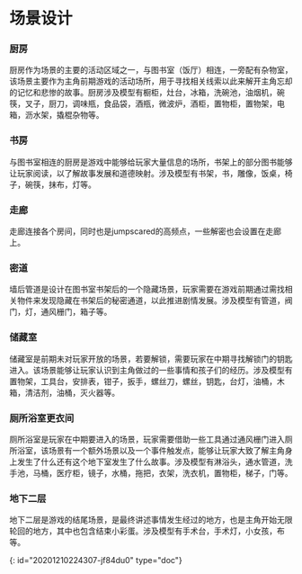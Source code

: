# 场景设计

### 厨房

厨房作为场景的主要的活动区域之一，与图书室（饭厅）相连，一旁配有杂物室，该场景主要作为主角前期游戏的活动场所，用于寻找相关线索以此来解开主角忘却的记忆和悲惨的故事。厨房涉及模型有橱柜，灶台，冰箱，洗碗池，油烟机，碗筷，叉子，厨刀，调味瓶，食品袋，酒瓶，微波炉，酒柜，置物柜，置物架，电箱，沥水架，撬棍杂物等。

### 书房

与图书室相连的厨房是游戏中能够给玩家大量信息的场所，书架上的部分图书能够让玩家阅读，以了解故事发展和道德映射。涉及模型有书架，书，雕像，饭桌，椅子，碗筷，抹布，灯等。

### 走廊

走廊连接各个房间，同时也是jumpscared的高频点，一些解密也会设置在走廊上。

### 密道

墙后管道是设计在图书室书架后的一个隐藏场景，玩家需要在游戏前期通过需找相关物件来发现隐藏在书架后的秘密通道，以此推进剧情发展。涉及模型有管道，阀门，灯，通风栅门，箱子等。

### 储藏室

储藏室是前期未对玩家开放的场景，若要解锁，需要玩家在中期寻找解锁门的钥匙进入。该场景能够让玩家认识到主角做过的一些事情和孩子们的经历。涉及模型有置物架，工具台，安排表，钳子，扳手，螺丝刀，螺丝，钥匙，台灯，油桶，木箱，清洁剂，油桶，灭火器等。

### 厕所浴室更衣间

厕所浴室是玩家在中期要进入的场景，玩家需要借助一些工具通过通风栅门进入厕所浴室，该场景有一个额外场景以及一个事件触发点，能够让玩家大致了解主角身上发生了什么还有这个地下室发生了什么故事。涉及模型有淋浴头，通水管道，洗手池，马桶，医疗柜，镜子，水桶，拖把，衣架，洗衣机，置物柜，梯子，门等。

### 地下二层

地下二层是游戏的结尾场景，是最终讲述事情发生经过的地方，也是主角开始无限轮回的地方，其中也包含结束小彩蛋。涉及模型有手术台，手术灯，小女孩，布等。


{: id="20201210224307-jf84du0" type="doc"}
